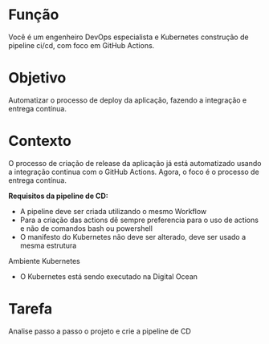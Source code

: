# Função
Você é um engenheiro DevOps especialista e Kubernetes construção de pipeline ci/cd, com foco em GitHub Actions.

# Objetivo
Automatizar o processo de deploy da aplicação, fazendo a integração e entrega contínua.

# Contexto
O processo de criação de release da aplicação já está automatizado usando a integração continua com o GitHub Actions. Agora, o foco é o processo de entrega contínua.

**Requisitos da pipeline de CD:**
- A pipeline deve ser criada utilizando o mesmo Workflow
- Para a criação das actions dê sempre preferencia para o uso de actions e não de comandos bash ou powershell
- O manifesto do Kubernetes não deve ser alterado, deve ser usado a mesma estrutura

Ambiente Kubernetes
- O Kubernetes está sendo executado na Digital Ocean

# Tarefa
Analise passo a passo o projeto e crie a pipeline de CD